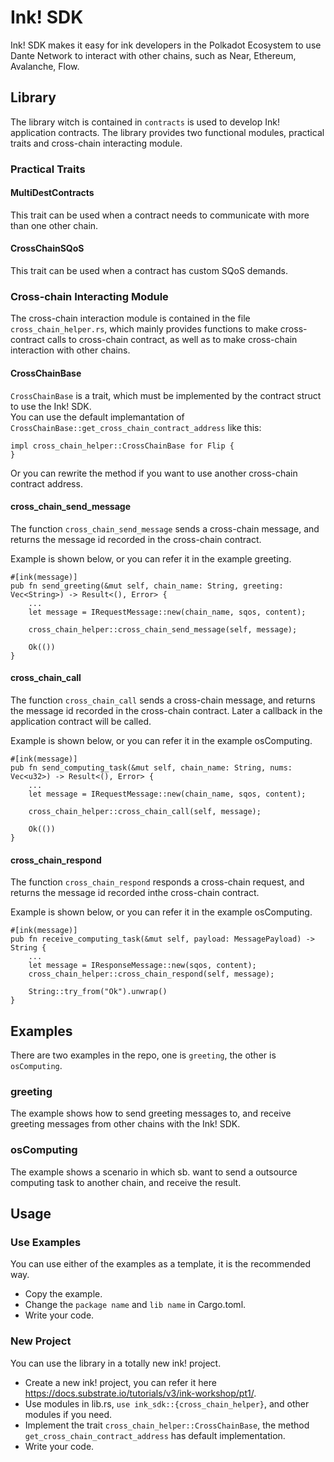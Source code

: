 # Ink! SDK
Ink! SDK makes it easy for ink developers in the Polkadot Ecosystem to use Dante Network to interact with other chains, such as Near, Ethereum, Avalanche, Flow.

## Library
The library witch is contained in `contracts` is used to develop Ink! application contracts. The library provides two functional modules, practical traits and cross-chain interacting module.

### Practical Traits
#### MultiDestContracts
This trait can be used when a contract needs to communicate with more than one other chain.

#### CrossChainSQoS
This trait can be used when a contract has custom SQoS demands.

### Cross-chain Interacting Module
The cross-chain interaction module is contained in the file `cross_chain_helper.rs`, which mainly provides functions to make cross-contract calls to cross-chain contract, as well as to make cross-chain interaction with other chains.

#### CrossChainBase
`CrossChainBase` is a trait, which must be implemented by the contract struct to use the Ink! SDK.  
You can use the default implemantation of `CrossChainBase::get_cross_chain_contract_address` like this:
```
impl cross_chain_helper::CrossChainBase for Flip {
}
```

Or you can rewrite the method if you want to use another cross-chain contract address.

#### cross_chain_send_message
The function `cross_chain_send_message` sends a cross-chain message, and returns the message id recorded in the cross-chain contract.

Example is shown below, or you can refer it in the example greeting.
```
#[ink(message)]
pub fn send_greeting(&mut self, chain_name: String, greeting: Vec<String>) -> Result<(), Error> {
    ...
    let message = IRequestMessage::new(chain_name, sqos, content);

    cross_chain_helper::cross_chain_send_message(self, message);

    Ok(())
}
```

#### cross_chain_call
The function `cross_chain_call` sends a cross-chain message, and returns the message id recorded in the cross-chain contract. Later a callback in the application contract will be called.

Example is shown below, or you can refer it in the example osComputing.
```
#[ink(message)]
pub fn send_computing_task(&mut self, chain_name: String, nums: Vec<u32>) -> Result<(), Error> {
    ...
    let message = IRequestMessage::new(chain_name, sqos, content);

    cross_chain_helper::cross_chain_call(self, message);

    Ok(())
}
```

#### cross_chain_respond
The function `cross_chain_respond` responds a cross-chain request, and returns the message id recorded inthe cross-chain contract.

Example is shown below, or you can refer it in the example osComputing.
```
#[ink(message)]
pub fn receive_computing_task(&mut self, payload: MessagePayload) -> String {
    ...
    let message = IResponseMessage::new(sqos, content);
    cross_chain_helper::cross_chain_respond(self, message);

    String::try_from("Ok").unwrap()
}
```

## Examples
There are two examples in the repo, one is `greeting`, the other is `osComputing`.

### greeting
The example shows how to send greeting messages to, and receive greeting messages from other chains with the Ink! SDK.

### osComputing
The example shows a scenario in which sb. want to send a outsource computing task to another chain, and receive the result.

## Usage
### Use Examples
You can use either of the examples as a template, it is the recommended way.

- Copy the example.
- Change the `package name` and `lib name` in Cargo.toml.
- Write your code.

### New Project
You can use the library in a totally new ink! project.
- Create a new ink! project, you can refer it here https://docs.substrate.io/tutorials/v3/ink-workshop/pt1/.
- Use modules in lib.rs, `use ink_sdk::{cross_chain_helper}`, and other modules if you need.
- Implement the trait `cross_chain_helper::CrossChainBase`, the method `get_cross_chain_contract_address` has default implementation.
- Write your code.
